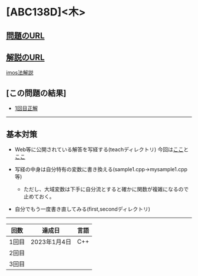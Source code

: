 # \[ABC138D\]\<木\>

## [問題のURL](https://atcoder.jp/contests/abc138/tasks/abc138_d)

## [解説のURL](https://blog.hamayanhamayan.com/entry/2019/08/19/024030)

[imos法解説](https://imoz.jp/algorithms/imos_method.html)

## [この問題の結果]

* [1回目正解](https://atcoder.jp/contests/abc138/submissions/37731120)


---

## 基本対策

* Web等に公開されている解答を写経する(teachディレクトリ)
    今回は[ここ](https://blog.hamayanhamayan.com/entry/2019/08/19/024030)と[ここ](https://drken1215.hatenablog.com/entry/2020/05/18/174000)

* 写経の中身は自分特有の変数に書き換える(sample1.cpp->mysample1.cpp等)
  * ただし、大域変数は下手に自分流とすると確かに関数が複雑になるので止めておく。
* 自分でもう一度書き直してみる(first,secondディレクトリ)

---

| 回数 | 達成日 | 言語 |
| --- | ----- | ---- |
| 1回目 | 2023年1月4日 | C++ |
| 2回目 |  |  |
| 3回目 |  |  |
